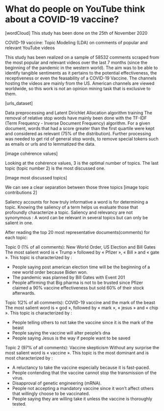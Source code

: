 # What do people on YouTube think about a COVID-19 vaccine?
[wordCloud]
This study has been done on the 25th of November 2020

COVID-19 vaccine: Topic Modeling (LDA) on comments of popular and relevant YouTube videos

This study has been realized on a sample of 58532 comments scraped from the most popular and relevant videos over the last 7 months (since the beginning of the pandemic in the western world). The aim was to be able to identify tangible sentiments as it pertains to the potential effectiveness, the receptiveness or even the feasability of a COVID-19 Vaccine.  The channels hosting the videos are mainly from the US. American channels are viewed worldwide, so this work is not an opinion mining task that is exclusive to them.

[urls_dataset]

Data preprocessing and Latent Dirichlet Allocation algorithm training
The removal of relative stop words have mainly been done with the TF-IDF (Term Frequency - Inverse Document Frequency) algorithm. For a given document, words that had a score greater than the first quartile were kept and considered as relevant (75% of the distribution). Further processing was needed to get rid of general stop words, to remove special tokens such as emails or urls and to lemmatized the data.  

[image cohérence values]

Looking at the cohérence values, 3 is the optimal number of topics. The last topic (topic number 2) is the most discussed one.

[image most discussed topics]


We can see a clear separation between those three topics
[image topic contributions 2]




Saliency accounts for how truly informative a word is for determining a topic. Knowing the saliency of a term helps us evaluate those that profoundly characterize a topic. Saliency and relevancy are not synonymous : A word can be relevant in several topics but can only be salient in one. 

After reading the top 20 most representative documents(comments) for each topic:

Topic 0 (1% of all comments): New World Order, US Election and Bill Gates
The most salient word is « Trump » followed by « Pfizer », « Bill » and « gate ».
This topic is characterized by :
-	People saying post american election time will be the beginning of a new world order because Biden won.
-	The pandemic was planned by Bill Gates with Event 201
-	People affirming that Big pharma is not to be trusted since Pfizer claimed a 90% vaccine effectiveness but sold 60% of their stock afterwards.
 
 
Topic 1(2% of all comments): COVID-19 vaccine and the mark of the beast
The most salient word is « god », followed by  « mark », « jesus » and « chip ».
This topic is characterized by :
-	People telling others to not take the vaccine since it is the mark of the beast
-	People saying the vaccine will alter people’s dna
-	People saying Jesus is the way if people want to be saved

Topic 2 (97% of all comments): Vaccine skepticism
Without any surprise the most salient word is « vaccine ».
This topic is the most dominant and is most characterized by :
-	A reluctancy to take the vaccine especially because it is fast-paced.
-	People contending that the vaccine cannot stop the transmission of the virus.
-	Disapproval of genetic engineering (mRNA).
-	People not accepting a mandatory vaccine since it won’t affect others that willingly choose to be vaccinated.
-	People saying they are willing take it unless the vaccine is thoroughly tested.


